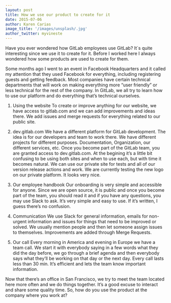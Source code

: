 ```yaml
---
layout: post
title: How we use our product to create for it
date: 2015-07-06
author: Karen Carias
image_title: '/images/unsplash/.jpg'
author_twitter: myvineste
---
```


Have you ever wondered how GitLab employees use GitLab? It´s quite interesting since we use it to create for it. Before I worked here I always wondered how some products are used to create for them.

Some months ago I went to an event in Facebook Headquarters and it called my attention that they used Facebook for everything, including registering guests and getting feedback. Most companies have certain technical departments that will work on making everything more “user friendly” or less technical for the rest of the company. In GitLab, we all try to learn how to use our platform and do everything that’s technical ourselves.

<!--more-->

1. Using the website
To create or improve anything for our website, we have access to gitlab.com and we can add improvements and ideas there. We add issues and merge requests for everything related to our public site.

2. dev.gitlab.com
We have a different platform for GitLab development. The idea is for our developers and team to work there. We have different projects for different purposes. Documentation, Organization, our different services, etc. Once you become part of the GitLab team, you are granted access to dev.gitlab.com. At the begining it’s a little bit confusing to be using both sites and when to use each, but with time it becomes natural. We can use our private site for tests and all of our version release actions and work. We are currently testing the new logo on our private platform. It looks very nice.

4. Our employee handbook
Our onboarding is very simple and accessible for anyone. Since we are open source, it is public and once you become part of the team, you should read it and if you have any questions, you may use Slack to ask. It’s very simple and easy to use. If it’s written, I guess there’s no confusion.

5. Communication
We use Slack for general information, emails for non-urgent information and issues for things that need to be improved or solved. We usually mention people and then let someone assign issues to themselves. Improvements are added through Merge Requests.

6. Our call
Every morning in America and evening in Europe we have a team call. We start it with everybody saying in a few words what they did the day before, we go through a brief agenda and then everybody says what they’ll be working on that day or the next day. Every call lasts less than 30 min. It’s efficient and lets the team know important information.

Now that there’s an office in San Francisco, we try to meet the team located here more often and we do things together. It’s a good excuse to interact and share some quality time. So, how do you use the product at the company where you work at?
